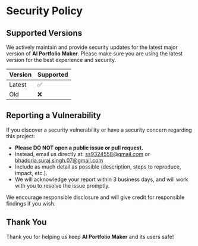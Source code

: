 # Security Policy

## Supported Versions

We actively maintain and provide security updates for the latest major version of **AI Portfolio Maker**. Please make sure you are using the latest version for the best experience and security.

| Version | Supported          |
| ------- | ------------------ |
| Latest  | :white_check_mark: |
| Old     | :x:                |

## Reporting a Vulnerability

If you discover a security vulnerability or have a security concern regarding this project:

- **Please DO NOT open a public issue or pull request.**
- Instead, email us directly at: ss9324558@gmail.com or bhadoria.suraj.singh.07@gmail.com
- Include as much detail as possible (description, steps to reproduce, impact, etc.).
- We will acknowledge your report within 3 business days, and will work with you to resolve the issue promptly.

We encourage responsible disclosure and will give credit for responsible findings if you wish.

## Thank You

Thank you for helping us keep **AI Portfolio Maker** and its users safe!
